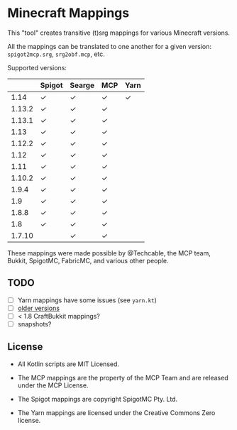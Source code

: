 # Minecraft Mappings

This "tool" creates transitive (t)srg mappings for various Minecraft versions.

All the mappings can be translated to one another for a given version: `spigot2mcp.srg`, `srg2obf.mcp`, etc.

Supported versions:

|        | Spigot   | Searge   | MCP      | Yarn     |
|--------|----------|----------|----------|----------|
| 1.14   | &#x2713; | &#x2713; | &#x2713; | &#x2713; |
| 1.13.2 | &#x2713; | &#x2713; | &#x2713; |          |
| 1.13.1 | &#x2713; | &#x2713; | &#x2713; |          |
| 1.13   | &#x2713; | &#x2713; | &#x2713; |          |
| 1.12.2 | &#x2713; | &#x2713; | &#x2713; |          |
| 1.12   | &#x2713; | &#x2713; | &#x2713; |          |
| 1.11   | &#x2713; | &#x2713; | &#x2713; |          |
| 1.10.2 | &#x2713; | &#x2713; | &#x2713; |          |
| 1.9.4  | &#x2713; | &#x2713; | &#x2713; |          |
| 1.9    | &#x2713; | &#x2713; | &#x2713; |          |
| 1.8.8  | &#x2713; | &#x2713; | &#x2713; |          |
| 1.8    | &#x2713; | &#x2713; | &#x2713; |          |
| 1.7.10 |          | &#x2713; | &#x2713; |          |

These mappings were made possible by @Techcable, the MCP team, Bukkit, SpigotMC, FabricMC, and various other people.

## TODO

- [ ] Yarn mappings have some issues (see `yarn.kt`)
- [ ] [older versions](https://github.com/agaricusb/MinecraftRemapping)
- [ ] < 1.8 CraftBukkit mappings?
- [ ] snapshots?

## License

* All Kotlin scripts are MIT Licensed.

* The MCP mappings are the property of the MCP Team and are released under the MCP License.

* The Spigot mappings are copyright SpigotMC Pty. Ltd.

* The Yarn mappings are licensed under the Creative Commons Zero license.
